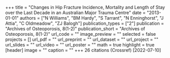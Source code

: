 +++
title = "Changes in Hip Fracture Incidence, Mortality and Length of Stay over the Last Decade in an Australian Major Trauma Centre"
date = "2013-01-01"
authors = ["N Williams", "BM Hardy", "S Tarrant", "N Enninghorst", "J Attia", "C Oldmeadow", "ZJ Balogh"]
publication_types = ["2"]
publication = "Archives of Osteoporosis, 8(1-2)"
publication_short = "Archives of Osteoporosis, 8(1-2)"
url_code = ""
image_preview = ""
selected = false
projects = []
url_pdf = ""
url_preprint = ""
url_dataset = ""
url_project = ""
url_slides = ""
url_video = ""
url_poster = ""
math = true
highlight = true
[header]
image = ""
caption = ""
+++
26 citations (Crossref) [2022-07-10]
